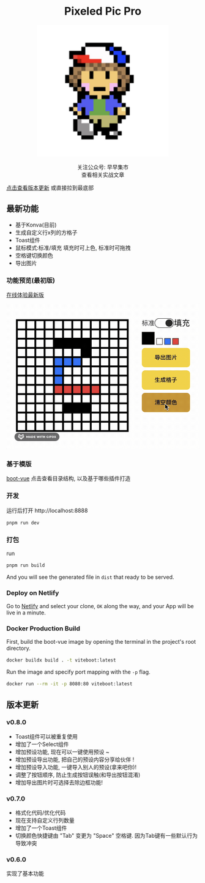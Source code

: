 <div align='center'>
<h1>Pixeled Pic Pro </h1>
<img src='README.assets/touxiang12.jpeg' alt='Boot-Vue - Opinionated Vite Starter Template' width='344'/>
</div>

<p align='center'>
关注公众号: 早早集市
<br/>
查看相关实战文章
</p>

[点击查看版本更新](https://github.com/zzdaddy/PixeledPicPro?tab=readme-ov-file#%E7%89%88%E6%9C%AC%E6%9B%B4%E6%96%B0) 或直接拉到最底部

## 最新功能
- 基于Konva(目前)
- 生成自定义行x列的方格子
- Toast组件
- 鼠标模式:标准/填充  填充时可上色, 标准时可拖拽
- 空格键切换颜色
- 导出图片

### 功能预览(最初版)
[在线体验最新版](https://zzstudio.cn/stall/pixeled-pic-pro/#/home)

<img src='README.assets/yanshi.gif' alt='pixeled pic pro'/>

### 基于模版
[boot-vue](https://github.com/kirklin/boot-vue)
点击查看目录结构, 以及基于哪些插件打造

### 开发

运行后打开 http://localhost:8888

```bash
pnpm run dev
```

### 打包

run

```bash
pnpm run build
```

And you will see the generated file in `dist` that ready to be served.


### Deploy on Netlify

Go to [Netlify](https://app.netlify.com/start) and select your clone, `OK` along the way, and your App will be live in a minute.

### Docker Production Build

First, build the boot-vue image by opening the terminal in the project's root directory.

```bash
docker buildx build . -t viteboot:latest
```

Run the image and specify port mapping with the `-p` flag.

```bash
docker run --rm -it -p 8080:80 viteboot:latest
```

## 版本更新
### v0.8.0
- Toast组件可以被重复使用
- 增加了一个Select组件
- 增加预设功能, 现在可以一键使用预设 ~
- 增加预设导出功能, 把自己的预设内容分享给伙伴 !
- 增加预设导入功能, 一键导入别人的预设(拿来吧你)!
- 调整了按钮顺序, 防止生成按钮误触(和导出按钮混淆)
- 增加导出图片时可选择去除边框功能!


### v0.7.0
- 格式化代码/优化代码
- 现在支持自定义行列数量
- 增加了一个Toast组件
- 切换颜色快捷键由 "Tab" 变更为 "Space" 空格键. 因为Tab键有一些默认行为导致冲突

### v0.6.0
实现了基本功能
